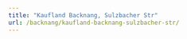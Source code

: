 ```yaml
---
title: "Kaufland Backnang, Sulzbacher Str"
url: /backnang/kaufland-backnang-sulzbacher-str/
---
```

